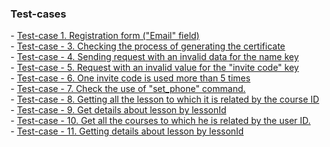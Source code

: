 <h3>Test-cases</h3>
- <a href="1k1Ho59dMCFbFvGevWtq7IEgSbBQ7ae9TdQ2aKOYOh6w">Test-case 1. Registration form ("Email" field)</a><br>
- <a href="https://docs.google.com/spreadsheets/d/1Z93yNX4eNZiNVA0fn8wc_xMRV2RN5Hme/edit?usp=drive_link&ouid=102064553302234595178&rtpof=true&sd=true">Test-case - 3. Checking the process of generating the certificate</a><br>
- <a href="https://docs.google.com/spreadsheets/d/1NYSdLCJyl7ICzIMEK1sHL3pvW-ngJJg5/edit?usp=drive_link&ouid=102064553302234595178&rtpof=true&sd=true">Test-case - 4. Sending request with an invalid data for the name key</a><br>
- <a href="https://docs.google.com/spreadsheets/d/1tgD6m_swB5_1FQYxG0KPlwJqbFE853OK/edit?usp=drive_link&ouid=102064553302234595178&rtpof=true&sd=true">Test-case - 5. Request with an invalid value for the "invite code" key</a><br>
- <a href="https://docs.google.com/spreadsheets/d/1yblEPB_fv7XWqyoIO1vOq3Sc0x0qL6Tc/edit?usp=drive_link&ouid=102064553302234595178&rtpof=true&sd=true">Test-case - 6. One invite code is used more than 5 times</a><br>
- <a href="https://docs.google.com/spreadsheets/d/18hdKZYyNR6_YuQIqBOobO_dhKbYjztsd/edit?usp=drive_link&ouid=102064553302234595178&rtpof=true&sd=true">Test-case - 7. Check the use of "set_phone" command.</a><br>
- <a href="https://docs.google.com/spreadsheets/d/1mM6kH86dM1VtPemHAZaeCJoCKzYAdSTw/edit?usp=drive_link&ouid=102064553302234595178&rtpof=true&sd=true">Test-case - 8. Getting all the lesson to which it is related by the course ID</a><br>
- <a href="https://docs.google.com/spreadsheets/d/1ToAm_MQxU945IsWHr3_vV4Si7QcpnXeO/edit?usp=drive_link&ouid=102064553302234595178&rtpof=true&sd=true">Test-case - 9. Get details about lesson by lessonId</a><br>
- <a href="https://docs.google.com/spreadsheets/d/1pNe1MVbJ9j2Yad8Rvy__lQziNb8uVmqg/edit?usp=drive_link&ouid=102064553302234595178&rtpof=true&sd=true">Test-case - 10. Get all the courses to which he is related by the user ID.</a><br>
- <a href="https://docs.google.com/spreadsheets/d/1EOAKcv5zb6DBp-y_CMpDqSQ1xh9szCL6/edit?usp=drive_link&ouid=102064553302234595178&rtpof=true&sd=true">Test-case - 11. Getting details about lesson by lessonId</a><br>





